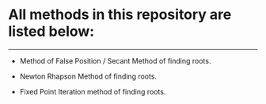 # All methods in this repository are listed below:
------------------------------------------------
* Method of False Position / Secant Method of finding roots.

* Newton Rhapson Method of finding roots.

* Fixed Point Iteration method of finding roots.

